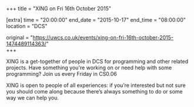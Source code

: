 +++
title = "XING on Fri 16th October 2015"

[extra]
time = "20:00:00"
end_date = "2015-10-17"
end_time = "08:00:00"
location = "DCS"

original = "https://uwcs.co.uk/events/xing-on-fri-16th-october-2015-1474489114363/"    
+++

XING is a get-together of people in DCS for programming and other related projects. Have something you're working on or need help with some programming? Join us every Friday in CS0.06

XING is open to people of all experiences: if you’re interested but not sure you should come along because there’s always something to do or some way we can help you.


